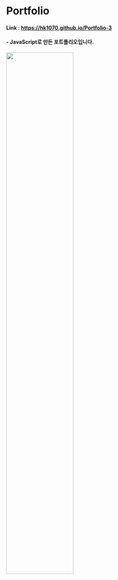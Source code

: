 # Portfolio

#### Link : https://hk1070.github.io/Portfolio-3

#### - JavaScript로 만든 포트폴리오입니다.

<img width="60%" src="https://user-images.githubusercontent.com/85146819/172133707-9467933d-b9d9-4002-9292-09eb084ead5d.png">

